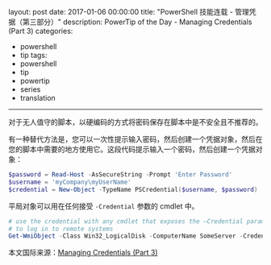 layout: post
date: 2017-01-06 00:00:00
title: "PowerShell 技能连载 - 管理凭据（第三部分）"
description: PowerTip of the Day - Managing Credentials (Part 3)
categories:
- powershell
- tip
tags:
- powershell
- tip
- powertip
- series
- translation
---
对于无人值守的脚本，以硬编码的方式将密码保存在脚本中是不安全且不推荐的。

有一种替代方法是，您可以一次性提示输入密码，然后创建一个凭据对象，然后在您的脚本中需要的地方使用它。这段代码提示输入一个密码，然后创建一个凭据对象：

```powershell
$password = Read-Host -AsSecureString -Prompt 'Enter Password'
$username = 'myCompany\myUserName'
$credential = New-Object -TypeName PSCredential($username, $password)
```

平局对象可以用在任何接受 `-Credential` 参数的 cmdlet 中。

```powershell
# use the credential with any cmdlet that exposes the –Credential parameter
# to log in to remote systems
Get-WmiObject -Class Win32_LogicalDisk -ComputerName SomeServer -Credential $credential
```

<!--more-->
本文国际来源：[Managing Credentials (Part 3)](http://community.idera.com/powershell/powertips/b/tips/posts/managing-credentials-part-3)
